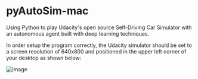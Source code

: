 # pyAutoSim-mac

Using Python to play Udacity's open source Self-Driving Car Simulator with an autonomous agent built with deep learning techniques.

In order setup the program correctly, the Udacity simulator should be set to a screen resolution of 640x800 and positioned in the upper left corner of your desktop as shown below:

![image](https://github.com/markoelez/pyAutoSim-mac/blob/master/example_config.png)
